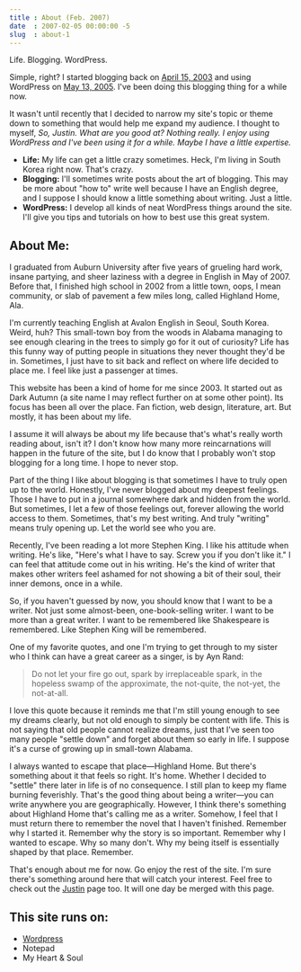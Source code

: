 ```yaml
---
title : About (Feb. 2007)
date  : 2007-02-05 00:00:00 -5
slug  : about-1
---
```


Life.  Blogging.  WordPress.

Simple, right?  I started blogging back on [April 15, 2003](http://justintadlock.com/archives/2003/04/15/welcome-to-my-site "Welcome To My Site") and using WordPress on [May 13, 2005](http://justintadlock.com/archives/2005/05/13/still-finding-style "Still Finding Style").  I've been doing this blogging thing for a while now.

It wasn't until recently that I decided to narrow my site's topic or theme down to something that would help me expand my audience.  I thought to myself, _So, Justin.  What are you good at?  Nothing really.  I enjoy using WordPress and I've been using it for a while.  Maybe I have a little expertise._

- **Life:** My life can get a little crazy sometimes.  Heck, I'm living in South Korea right now.  That's crazy.
- **Blogging:** I'll sometimes write posts about the art of blogging.  This may be more about "how to" write well because I have an English degree, and I suppose I should know a little something about writing.  Just a little.
- **WordPress:** I develop all kinds of neat WordPress things around the site.  I'll give you tips and tutorials on how to best use this great system.

## About Me:

I graduated from Auburn University after five years of grueling hard work, insane partying, and sheer laziness with a degree in English in May of 2007.  Before that, I finished high school in 2002 from a little town, oops, I mean community, or slab of pavement a few miles long, called Highland Home, Ala.

I'm currently teaching English at Avalon English in Seoul, South Korea.  Weird, huh?  This small-town boy from the woods in Alabama managing to see enough clearing in the trees to simply go for it out of curiosity?  Life has this funny way of putting people in situations they never thought they'd be in.  Sometimes, I just have to sit back and reflect on where life decided to place me.  I feel like just a passenger at times.

This website has been a kind of home for me since 2003.  It started out as Dark Autumn (a site name I may reflect further on at some other point).  Its focus has been all over the place.  Fan fiction, web design, literature, art.  But mostly, it has been about my life.

I assume it will always be about my life because that's what's really worth reading about, isn't it?  I don't know how many more reincarnations will happen in the future of the site, but I do know that I probably won't stop blogging for a long time.  I hope to never stop.

Part of the thing I like about blogging is that sometimes I have to truly open up to the world.  Honestly, I've never blogged about my deepest feelings.  Those I have to put in a journal somewhere dark and hidden from the world.  But sometimes, I let a few of those feelings out, forever allowing the world access to them.  Sometimes, that's my best writing.  And truly "writing" means truly opening up.  Let the world see who you are.

Recently, I've been reading a lot more Stephen King.  I like his attitude when writing.  He's like, "Here's what I have to say.  Screw you if you don't like it."  I can feel that attitude come out in his writing.  He's the kind of writer that makes other writers feel ashamed for not showing a bit of their soul, their inner demons, once in a while.

So, if you haven't guessed by now, you should know that I want to be a writer.  Not just some almost-been, one-book-selling writer.  I want to be more than a great writer.  I want to be remembered like Shakespeare is remembered.  Like Stephen King will be remembered.

One of my favorite quotes, and one I'm trying to get through to my sister who I think can have a great career as a singer, is by Ayn Rand:

> Do not let your fire go out, spark by irreplaceable spark, in the hopeless swamp of the approximate, the not-quite, the not-yet, the not-at-all.

I love this quote because it reminds me that I'm still young enough to see my dreams clearly, but not old enough to simply be content with life.  This is not saying that old people cannot realize dreams, just that I've seen too many people "settle down" and forget about them so early in life.  I suppose it's a curse of growing up in small-town Alabama.

I always wanted to escape that place&mdash;Highland Home.  But there's something about it that feels so right.  It's home.  Whether I decided to "settle" there later in life is of no consequence.  I still plan to keep my flame burning feverishly.  That's the good thing about being a writer&mdash;you can write anywhere you are geographically.  However, I think there's something about Highland Home that's calling me as a writer.  Somehow, I feel that I must return there to remember the novel that I haven't finished.  Remember why I started it.  Remember why the story is so important.  Remember why I wanted to escape.  Why so many don't.  Why my being itself is essentially shaped by that place.  Remember.

That's enough about me for now.  Go enjoy the rest of the site.  I'm sure there's something around here that will catch your interest.  Feel free to check out the [Justin](/about/justin "Justin Tadlock") page too.  It will one day be merged with this page.

## This site runs on:

- [Wordpress](http://wordpress.org "Wordpress")
- Notepad
- My Heart & Soul
